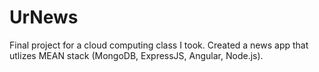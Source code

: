 # UrNews

Final project for a cloud computing class I took. Created a news app that utlizes MEAN stack (MongoDB, ExpressJS, Angular, Node.js). 
